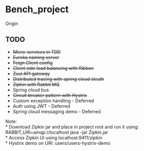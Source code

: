 # Bench_project
Origin

## TODO
 * ~~Micro-services in TDD~~
 * ~~Eureka naming server~~
 * ~~Feign Client config~~
 * ~~Client side load balancing with Ribbon~~
 * ~~Zuul API gateway~~
 * ~~Distributed tracing with spring cloud sleuth~~ <br>
 * ~~Zipkin with Rabbit MQ~~
 * Spring cloud bus <br>
 * ~~Circuit breaker pattern with Hystrix~~ <br>
 * Custom exception handling - Deferred
 * Auth using JWT - Deferred <br>
 * Spring cloud messaging demo - Deferred
 <p>
 Note: <br>
 * Download Zipkin jar and place in project root and run it using: RABBIT_URI=amqp://localhost java -jar Zipkin.jar<br>
 * Access Zipkin UI using localhost:9411/zipkin<br>
 * Hystrix demo on URI: users/users-hystrix-demo
 </p>
 
 ## 
